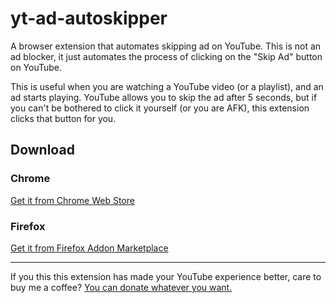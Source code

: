 # yt-ad-autoskipper

A browser extension that automates skipping ad on YouTube. This is not an ad blocker, it just automates the process of clicking on the "Skip Ad" button on YouTube.

This is useful when you are watching a YouTube video (or a playlist), and an ad starts playing. YouTube allows you to skip the ad after 5 seconds, but if you can't be bothered to click it yourself (or you are AFK), this extension clicks that button for you.

## Download

### Chrome

[Get it from Chrome Web Store](https://chrome.google.com/webstore/detail/youtube-ad-auto-skipper/lokpenepehfdekijkebhpnpcjjpngpnd)

### Firefox

[Get it from Firefox Addon Marketplace](https://addons.mozilla.org/en-US/firefox/addon/youtube-ad-auto-skipper/)

---

If you this this extension has made your YouTube experience better, care to buy me a coffee? [You can donate whatever you want.](https://paypal.me/squgeim)
